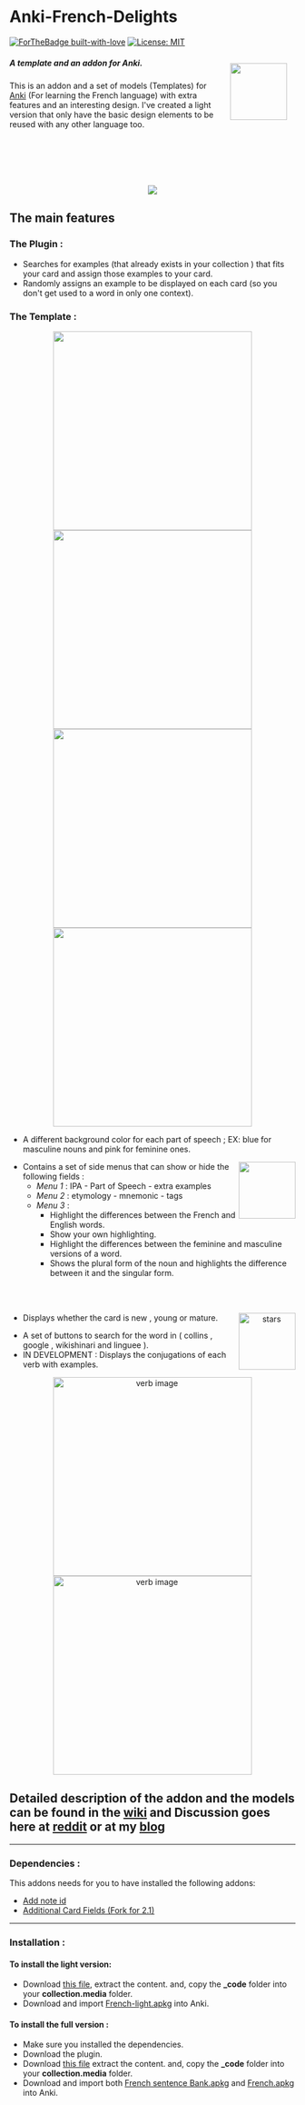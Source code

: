 # Anki-French-Delights
[![ForTheBadge built-with-love](http://ForTheBadge.com/images/badges/built-with-love.svg)](https://GitHub.com/Naereen/)
 [![License: MIT](https://img.shields.io/badge/License-MIT-yellow.svg)](https://opensource.org/licenses/MIT)

  <img style="margin:15px;" align="right" src="https://raw.githubusercontent.com/ShoroukAziz/French-Delights-for-Anki/master/screenshots/logo.png" width="100px"  >

##### A template and an addon for Anki.

This is an addon and a set of models (Templates) for
[Anki](https://apps.ankiweb.net/) (For learning the French language) with extra features and an interesting design.
I've created a light version that only have the basic design elements to be reused with any other language too.
<br>
<br>
<br>
<br>
<br>
<br>
<p   align="center" >
  <img  src="https://raw.githubusercontent.com/ShoroukAziz/Anki-French-Delights/master/light%20version/screenshots/ezgif-6-249ca9708a04.gif?token=AGOGZYVE6SJ5TWJBGCIA3I26QJVG2"  >  
</p>


## The main features
### The Plugin :
  * Searches for examples (that already exists in your collection ) that fits your card and assign those examples to your card.
  * Randomly assigns an example to be displayed on each card (so you don't get used to a word in only one context).

### The Template :
<p align="center">
 <img src="https://raw.githubusercontent.com/ShoroukAziz/Anki-French-Delights/master/screenshots/noun1.PNG?token=AGOGZYS7ZX6OC5PGF2DU6H26QFNWC" width="350" >  
  <img src="https://raw.githubusercontent.com/ShoroukAziz/French-Delights-for-Anki/master/screenshots/adverb.PNG"  width="350">  
  <img src="https://raw.githubusercontent.com/ShoroukAziz/French-Delights-for-Anki/master/screenshots/verb.PNG"  width="350">  
  <img src="https://raw.githubusercontent.com/ShoroukAziz/French-Delights-for-Anki/master/screenshots/adj.PNG"  width="350">  

</p>

  * A different background color for each part of speech ; EX: blue for masculine nouns and pink for feminine ones.

  <p >
    <img  align=right src="https://raw.githubusercontent.com/ShoroukAziz/Anki-French-Delights/master/screenshots/menu.PNG?token=AGOGZYU3HU2PBCNJV3E7GW26QFN7W" width="100" >  
  </p>

  * Contains a set of side menus that can show or hide the following fields :
    * *Menu 1* : IPA - Part of Speech - extra examples
    * *Menu 2* : etymology - mnemonic - tags
    * *Menu 3* :
      * Highlight the differences between the French and English words.
      * Show your own highlighting.
      * Highlight the differences between the feminine and masculine versions of a word.
      * Shows the plural form of the noun and highlights the difference between it and the singular form.
      

<br>
<br>
<p>
      <p align=center >
        <img  align=right src="https://raw.githubusercontent.com/ShoroukAziz/Anki-French-Delights/master/screenshots/stars.PNG?token=AGOGZYTYBIMGOGJ4FJGUTYC6QFOB2" width="100" title="stars">  
      </p>

  * Displays whether the card is new , young or mature.
</p>


  * A set of buttons to search for the word in ( collins , google , wikishinari and linguee ).
  * IN DEVELOPMENT : Displays the conjugations of each verb with examples.
  <p   align=center>
    <img   src="https://raw.githubusercontent.com/ShoroukAziz/Anki-French-Delights/master/screenshots/cong.PNG?token=AGOGZYSMTHILUE6UAOR5SLS6QFN4I" width="350" title="verb image">  
    <img src="https://raw.githubusercontent.com/ShoroukAziz/Anki-French-Delights/master/screenshots/cong2.PNG?token=AGOGZYRGIJZKJHG7SB6VDHC6QFN5S" width="350" title="verb image">  
  </p>


**Detailed description of the addon and the models can be found in the [wiki](https://github.com/ShoroukAziz/Anki-French-Delights/wiki) and Discussion goes here at [reddit]() or at my [blog]()**
---
___

### Dependencies :
  This addons needs for you to have installed the following addons:
  * [Add note id](https://ankiweb.net/shared/info/1672832404)
  * [Additional Card Fields (Fork for 2.1)](https://ankiweb.net/shared/info/744725736)
  ___

### Installation :
 #### To install the light version:
  * Download [this file](https://github.com/ShoroukAziz/Anki-French-Delights/raw/master/light%20version/_code.rar), extract the content. and, copy the  **_code** folder into your **collection.media** folder.
  *   Download and import [French-light.apkg](https://github.com/ShoroukAziz/Anki-French-Delights/raw/master/light%20version/French-light.apkg) into Anki.

#### To install the full version :
  * Make sure you installed the dependencies.
  * Download the plugin.
  * Download [this file](https://github.com/ShoroukAziz/Anki-French-Delights/raw/master/_code.rar) extract the content. and, copy the  **_code** folder into your **collection.media** folder.
  * Download and import both [French sentence Bank.apkg](https://github.com/ShoroukAziz/Anki-French-Delights/raw/master/French%20sentence%20Bank.apkg) and [French.apkg](https://github.com/ShoroukAziz/Anki-French-Delights/raw/master/French.apkg) into Anki.
